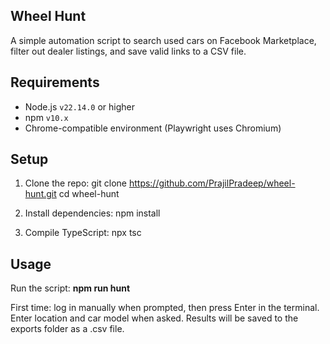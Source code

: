 ## Wheel Hunt
A simple automation script to search used cars on Facebook Marketplace, filter out dealer listings, and save valid links to a CSV file.

## Requirements
- Node.js `v22.14.0` or higher
- npm `v10.x`
- Chrome-compatible environment (Playwright uses Chromium)

## Setup
1. Clone the repo:
    git clone https://github.com/PrajilPradeep/wheel-hunt.git
    cd wheel-hunt

2. Install dependencies:
    npm install

3. Compile TypeScript:
    npx tsc

## Usage
Run the script:
**npm run hunt**

First time: log in manually when prompted, then press Enter in the terminal.
Enter location and car model when asked.
Results will be saved to the exports folder as a .csv file.
